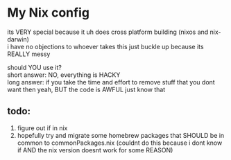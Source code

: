 # My Nix config

its VERY special because it uh does cross platform building (nixos and nix-darwin)  
i have no objections to whoever takes this just buckle up because its REALLY messy

should YOU use it?  
short answer: NO, everything is HACKY  
long answer: if you take the time and effort to remove stuff that you dont want then yeah, BUT the code is AWFUL just know that

## todo:

1. figure out if in nix
2. hopefully try and migrate some homebrew packages that SHOULD be in common to commonPackages.nix (couldnt do this because i dont know if AND the nix version doesnt work for some REASON)
